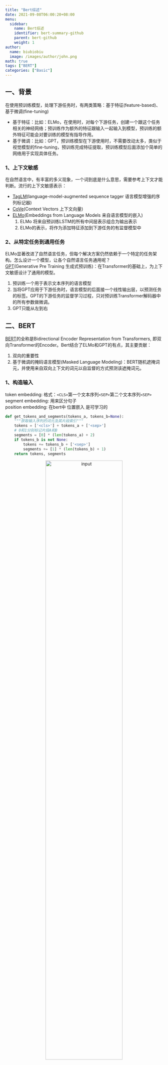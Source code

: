 ```yaml
---
title: "Bert综述"
date: 2021-09-08T06:00:20+08:00
menu:
  sidebar:
    name: Bert综述
    identifier: bert-summary-github
    parent: bert-github
    weight: 1
author:
  name: biubiobiu
  image: /images/author/john.png
math: true
tags: ["BERT"]
categories: ["Basic"]
---
```



## 一、背景
在使用预训练模型，处理下游任务时，有两类策略：基于特征(feature-based)、基于微调(fine-tuning)
  - 基于特征：比如：ELMo，在使用时，对每个下游任务，创建一个跟这个任务相关的神经网络；预训练作为额外的特征跟输入一起输入到模型，预训练的额外特征可能会对要训练的模型有指导作用。
  - 基于微调：比如：GPT，预训练模型在下游使用时，不需要改动太多，类似于视觉模型的fine-tuning，预训练完成特征提取，预训练模型后面添加个简单的网络用于实现具体任务。

### 1、上下文敏感
在自然语言中，有丰富的多义现象，一个词到底是什么意思，需要参考上下文才能判断。流行的上下文敏感表示：
  - <a href="https://arxiv.org/abs/1705.00108" target="blank">TagLM</a>(language-model-augmented sequence tagger 语言模型增强的序列标记器)
  - <a href="https://arxiv.org/abs/1708.00107" target="blank">CoVe</a>(Context Vectors 上下文向量)
  - <a href="https://arxiv.org/abs/1802.05365" target="blank">ELMo</a>(Embeddings from Language Models 来自语言模型的嵌入)
    1. ELMo 将来自预训练LSTM的所有中间层表示组合为输出表示
    2. ELMo的表示，将作为添加特征添加到下游任务的有监督模型中

### 2、从特定任务到通用任务
ELMo显著改进了自然语言任务，但每个解决方案仍然依赖于一个特定的任务架构。怎么设计一个模型，让各个自然语言任务通用呢？<br>
<a href="https://www.cs.ubc.ca/~amuham01/LING530/papers/radford2018improving.pdf" target="blank">GPT</a>(Generative Pre Training 生成式预训练)：在Transformer的基础上，为上下文敏感设计了通用的模型。

  1. 预训练一个用于表示文本序列的语言模型
  2. 当将GPT应用于下游任务时，语言模型的后面接一个线性输出层，以预测任务的标签。GPT的下游任务的监督学习过程，只对预训练Transformer解码器中的所有参数做微调。
  3. GPT只能从左到右


## 二、BERT
<a href="https://arxiv.org/abs/1810.04805" target="blank">BERT</a>的全称是Bidirectional Encoder Representation from Transformers, 即双向Transformer的Encoder。Bert结合了ELMo和GPT的有点，其主要贡献：

  1. 双向的重要性
  2. 基于微调的掩码语言模型(Masked Language Modeling)：BERT随机遮掩词元，并使用来自双向上下文的词元以自监督的方式预测该遮掩词元。

### 1、**构造输入**
token embedding: 格式：`<CLS>`第一个文本序列`<SEP>`第二个文本序列`<SEP>`<br>
segment embedding: 用来区分句子<br>
position embedding: 在bert中 位置嵌入 是可学习的<br>
```python
def get_tokens_and_segments(tokens_a, tokens_b=None):
    """获取输入序列的词元及其片段索引"""
    tokens = ['<cls>'] + tokens_a + ['<sep>']
    # 0和1分别标记片段A和B
    segments = [0] * (len(tokens_a) + 2)
    if tokens_b is not None:
        tokens += tokens_b + ['<sep>']
        segments += [1] * (len(tokens_b) + 1)
    return tokens, segments
```
<p align="center"><img src="https://s2.loli.net/2022/05/21/fzAiG9ZIhB3X1c4.jpg" width="70%" height="70%" title="input" alt="input"></p>


### 2、**MLM**
**词元维度**<br>
在预训练任务中，随机选择15%的词元作为预测的遮掩词元。
  - 80%的概率 替换为特殊词元 `<mask>` （填词）
  - 10%的概率 替换为 随机词元 （纠错）
  - 10%的概率 不做任何处理 （作弊）

```python
class MaskLM(nn.Module):
    """BERT的掩蔽语言模型任务"""
    def __init__(self, vocab_size, num_hiddens, num_inputs=768, **kwargs):
        super(MaskLM, self).__init__(**kwargs)
        self.mlp = nn.Sequential(nn.Linear(num_inputs, num_hiddens),
                                 nn.ReLU(),
                                 nn.LayerNorm(num_hiddens),
                                 nn.Linear(num_hiddens, vocab_size))

    def forward(self, X, pred_positions):
        num_pred_positions = pred_positions.shape[1]
        pred_positions = pred_positions.reshape(-1)
        batch_size = X.shape[0]
        batch_idx = torch.arange(0, batch_size)
        # 假设batch_size=2，num_pred_positions=3
        # 那么batch_idx是np.array（[0,0,0,1,1,1]）
        # batch_idx: batch * 序列大小
        batch_idx = torch.repeat_interleave(batch_idx, num_pred_positions)
        masked_X = X[batch_idx, pred_positions]
        # masked_x的形状：（batch, 每个序列中被mask词的个数, 词元特征维度）
        masked_X = masked_X.reshape((batch_size, num_pred_positions, -1))
        mlm_Y_hat = self.mlp(masked_X)
        # 输出mlm_Y_hat形状：（batch, 每个序列中被mask词的个数, vocab_size）
        return mlm_Y_hat

```


### 3、预测下一句
**句子维度**<br>
尽管MLM能够使用上下文来表示词元，但它不能显式地建模文本对之间的逻辑关系，为了帮助理解两个文本序列之间的关系，BERT在预训练中考虑了一个二元分类：预测下一句。<br>
  - 在为预训练构建句子对儿时，50%的概率 句子对儿是连续句子；50%的概率 句子对儿不是连续句子。
```python
class NextSentencePred(nn.Module):
    """BERT的下一句预测任务"""
    def __init__(self, num_inputs, **kwargs):
        super(NextSentencePred, self).__init__(**kwargs)
        self.output = nn.Linear(num_inputs, 2)

    def forward(self, X):
        # X的形状：(batchsize,num_hiddens)
        return self.output(X)
```


### 4、bert模型

位置编码，是可学习的。<font color=f00000>nn.Parameter()</font>


```python

class BERTEncoder(nn.Module):
    """BERT编码器"""
    def __init__(self, vocab_size, num_hiddens, norm_shape, ffn_num_input,
                 ffn_num_hiddens, num_heads, num_layers, dropout,
                 max_len=1000, key_size=768, query_size=768, value_size=768,
                 **kwargs):
        super(BERTEncoder, self).__init__(**kwargs)
        self.token_embedding = nn.Embedding(vocab_size, num_hiddens)
        self.segment_embedding = nn.Embedding(2, num_hiddens) 
        self.blks = nn.Sequential()
        for i in range(num_layers):
            self.blks.add_module(f"{i}", 
                                 d2l.EncoderBlock(key_size, query_size, value_size, num_hiddens, norm_shape, 
                                                  ffn_num_input, ffn_num_hiddens, num_heads, dropout, True))
        # 在BERT中，位置嵌入是可学习的，因此我们创建一个足够长的位置嵌入参数
        self.pos_embedding = nn.Parameter(torch.randn(1, max_len, num_hiddens))

    def forward(self, tokens, segments, valid_lens):
        # 在以下代码段中，X的形状保持不变：（批量大小，最大序列长度，num_hiddens）
        X = self.token_embedding(tokens) + self.segment_embedding(segments)
        X = X + self.pos_embedding.data[:, :X.shape[1], :]
        for blk in self.blks:
            X = blk(X, valid_lens)
        return X

class BERTModel(nn.Module):
    """BERT模型"""
    def __init__(self, vocab_size, num_hiddens, norm_shape, ffn_num_input,
                 ffn_num_hiddens, num_heads, num_layers, dropout,
                 max_len=1000, key_size=768, query_size=768, value_size=768,
                 hid_in_features=768, mlm_in_features=768, nsp_in_features=768):
        super(BERTModel, self).__init__()
        self.encoder = BERTEncoder(vocab_size, num_hiddens, norm_shape, ffn_num_input, ffn_num_hiddens, num_heads, num_layers,
                    dropout, max_len=max_len, key_size=key_size, query_size=query_size, value_size=value_size)
        self.hidden = nn.Sequential(nn.Linear(hid_in_features, num_hiddens), 
                                    nn.Tanh())
        self.mlm = MaskLM(vocab_size, num_hiddens, mlm_in_features)
        self.nsp = NextSentencePred(nsp_in_features)

    def forward(self, tokens, segments, valid_lens=None, pred_positions=None):
        encoded_X = self.encoder(tokens, segments, valid_lens)
        # encoded_X 的形状：（批量大小，最大序列长度，num_hiddens）
        if pred_positions is not None:
            mlm_Y_hat = self.mlm(encoded_X, pred_positions)
        else:
            mlm_Y_hat = None
        # 用于下一句预测的多层感知机分类器的隐藏层，0是“<cls>”标记的索引
        nsp_Y_hat = self.nsp(self.hidden(encoded_X[:, 0, :]))
        return encoded_X, mlm_Y_hat, nsp_Y_hat
```

## 三、各式各样的Bert

<a href="http://mitchgordon.me/machine/learning/2019/11/18/all-the-ways-to-compress-BERT.html" target="bland">《All The Ways You Can Compress BERT》</a>

## 总结

BERT虽然对上下文有很强的编码能力，但是缺乏细粒度语义的表示。比如：</br>
  - The sky is blue today.
  - The sea is blue today.
sky 和sea 明明是天和海的区别，却因为上下文一样而得到极为相似的编码。细粒度表示能力的缺失会对真实任务造成很大的影响。

## 参考



